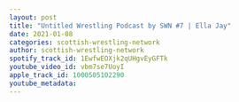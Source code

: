 ```yaml
---
layout: post
title: "Untitled Wrestling Podcast by SWN #7 | Ella Jay"
date: 2021-01-08
categories: scottish-wrestling-network
author: scottish-wrestling-network
spotify_track_id: 1EwfwEOXjk2qUHgvEyGFTk
youtube_video_id: vbm7se7UoyI
apple_track_id: 1000505102290
youtube_metadata: 
---
```

